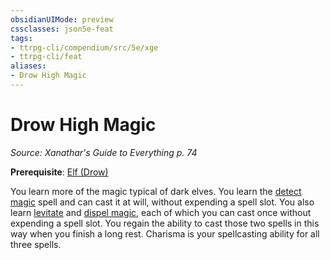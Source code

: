 ```yaml
---
obsidianUIMode: preview
cssclasses: json5e-feat
tags:
- ttrpg-cli/compendium/src/5e/xge
- ttrpg-cli/feat
aliases:
- Drow High Magic
---
```

# Drow High Magic
*Source: Xanathar's Guide to Everything p. 74*  

**Prerequisite**: [Elf (Drow)](/3-Mechanics/CLI/Compendium/races/elf-drow.md)

You learn more of the magic typical of dark elves. You learn the [detect magic](/3-Mechanics/CLI/Compendium/spells/detect-magic.md) spell and can cast it at will, without expending a spell slot. You also learn [levitate](/3-Mechanics/CLI/Compendium/spells/levitate.md) and [dispel magic](/3-Mechanics/CLI/Compendium/spells/dispel-magic.md), each of which you can cast once without expending a spell slot. You regain the ability to cast those two spells in this way when you finish a long rest. Charisma is your spellcasting ability for all three spells.